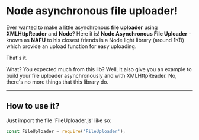 Node asynchronous file uploader!
===================

Ever wanted to make a little asynchronous **file uploader** using **XMLHttpReader** and **Node**? Here it is! **Node Asynchronous File Uploader** - known as **NAFU** to his closest friends is a Node light library (around 1KB) which provide an upload function for easy uploading.

That's it.

What? You expected much from this lib? Well, it also give you an example to build your file uploader asynchronously and with XMLHttpReader. No, there's no more things that this library do.

----------


How to use it?
-------------
Just import the file 'FileUploader.js' like so:
```javascript
const FileUploader = require('FileUploader');
```
